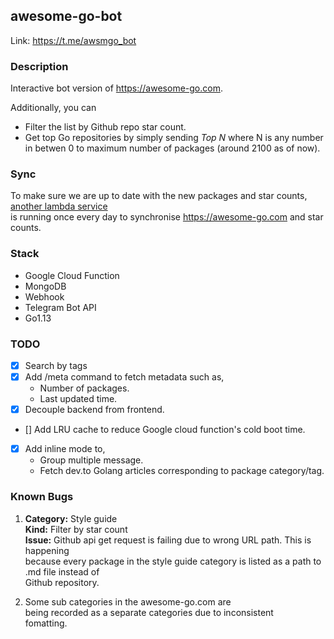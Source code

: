 ## awesome-go-bot

Link: https://t.me/awsmgo_bot

### Description 

Interactive bot version of https://awesome-go.com.  

Additionally, you can 

* Filter the list by Github repo star count.  
* Get top Go repositories by simply sending *Top N* where N is any number in betwen 0 to maximum number of packages (around 2100 as of now).

### Sync

To make sure we are up to date with the new packages and star counts, [another lambda service](https://github.com/samirkape/awesome-go-sync) \
is running once every day to synchronise https://awesome-go.com and star counts.

### Stack
* Google Cloud Function
* MongoDB
* Webhook
* Telegram Bot API
* Go1.13

### TODO

- [x] Search by tags
- [x] Add /meta command to fetch metadata such as,
     * Number of packages. 
     * Last updated time.
- [x] Decouple backend from frontend.
- [] Add LRU cache to reduce Google cloud function's cold boot time.
- [x] Add inline mode to,
     * Group multiple message.
     * Fetch dev.to Golang articles corresponding to package category/tag.

### Known Bugs

1. **Category:** Style guide\
**Kind:** Filter by star count\
**Issue:** Github api get request is failing due to wrong URL path. This is happening\
because every package in the style guide category is listed as a path to .md file instead of\
Github repository.

2. Some sub categories in the awesome-go.com are\
being recorded as a separate categories due to inconsistent\
fomatting.
